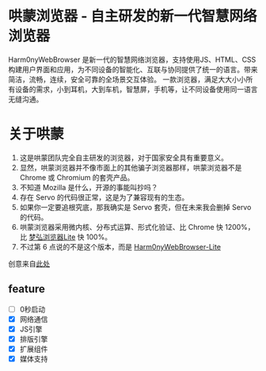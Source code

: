 # 哄蒙浏览器 - 自主研发的新一代智慧网络浏览器

Harm0nyWebBrowser 是新一代的智慧网络浏览器，支持使用JS、HTML、CSS构建用户界面和应用，为不同设备的智能化、互联与协同提供了统一的语言。带来简洁，流畅，连续，安全可靠的全场景交互体验。
一款浏览器，满足大大小小所有设备的需求，小到耳机，大到车机，智慧屏，手机等，让不同设备使用同一语言无缝沟通。

# 关于哄蒙

1. 这是哄蒙团队完全自主研发的浏览器，对于国家安全具有重要意义。
2. 显然，哄蒙浏览器并不像市面上的其他骗子浏览器那样，哄蒙浏览器不是 Chrome 或 Chromium 的套壳产品。
3. 不知道 Mozilla 是什么，开源的事能叫抄吗？ 
4. 存在 Servo 的代码很正常，这是为了兼容现有的生态。
5. 如果你一定要追根究底，那我确实是 Servo 套壳，但在未来我会删掉 Servo 的代码。
6. 哄蒙浏览器采用微内核、分布式运算、形式化验证、比 Chrome 快 1200%，比 [梦弘浏览器Lite](https://github.com/monyhar/monyhar-lite) 快 100%。
7. 不过第 6 点说的不是这个版本，而是 [Harm0nyWebBrowser-Lite](https://github.com/WildXBird/Harm0nyWebBrowser-Lite)

创意来自[此处](https://github.com/monyhar/monyhar/issues/347#issuecomment-865467771)

## feature
-   [ ] 0秒启动
-   [x] 网络通信
-   [x] JS引擎
-   [x] 排版引擎
-   [x] 扩展组件
-   [x] 媒体支持